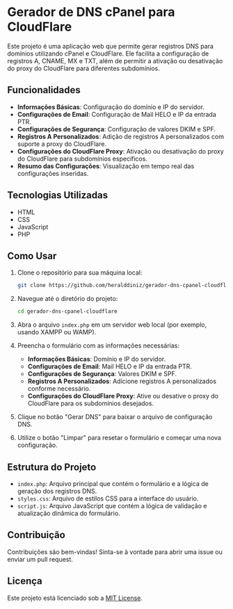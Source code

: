 # Gerador de DNS cPanel para CloudFlare

Este projeto é uma aplicação web que permite gerar registros DNS para domínios utilizando cPanel e CloudFlare. Ele facilita a configuração de registros A, CNAME, MX e TXT, além de permitir a ativação ou desativação do proxy do CloudFlare para diferentes subdomínios.

## Funcionalidades

- **Informações Básicas**: Configuração do domínio e IP do servidor.
- **Configurações de Email**: Configuração de Mail HELO e IP da entrada PTR.
- **Configurações de Segurança**: Configuração de valores DKIM e SPF.
- **Registros A Personalizados**: Adição de registros A personalizados com suporte a proxy do CloudFlare.
- **Configurações do CloudFlare Proxy**: Ativação ou desativação do proxy do CloudFlare para subdomínios específicos.
- **Resumo das Configurações**: Visualização em tempo real das configurações inseridas.

## Tecnologias Utilizadas

- HTML
- CSS
- JavaScript
- PHP

## Como Usar

1. Clone o repositório para sua máquina local:
    ```sh
    git clone https://github.com/heralddiniz/gerador-dns-cpanel-cloudflare.git
    ```

2. Navegue até o diretório do projeto:
    ```sh
    cd gerador-dns-cpanel-cloudflare
    ```

3. Abra o arquivo `index.php` em um servidor web local (por exemplo, usando XAMPP ou WAMP).

4. Preencha o formulário com as informações necessárias:
    - **Informações Básicas**: Domínio e IP do servidor.
    - **Configurações de Email**: Mail HELO e IP da entrada PTR.
    - **Configurações de Segurança**: Valores DKIM e SPF.
    - **Registros A Personalizados**: Adicione registros A personalizados conforme necessário.
    - **Configurações do CloudFlare Proxy**: Ative ou desative o proxy do CloudFlare para os subdomínios desejados.

5. Clique no botão "Gerar DNS" para baixar o arquivo de configuração DNS.

6. Utilize o botão "Limpar" para resetar o formulário e começar uma nova configuração.

## Estrutura do Projeto

- `index.php`: Arquivo principal que contém o formulário e a lógica de geração dos registros DNS.
- `styles.css`: Arquivo de estilos CSS para a interface do usuário.
- `script.js`: Arquivo JavaScript que contém a lógica de validação e atualização dinâmica do formulário.

## Contribuição

Contribuições são bem-vindas! Sinta-se à vontade para abrir uma issue ou enviar um pull request.

## Licença

Este projeto está licenciado sob a [MIT License](LICENSE).

```